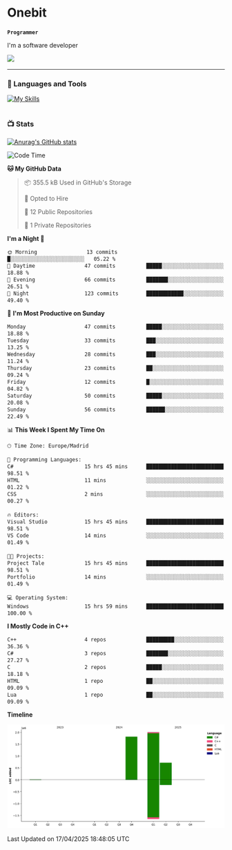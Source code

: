 # Onebit

**`Programmer`**

I'm a software developer

   ![](https://komarev.com/ghpvc/?username=onebit5&color=blueviolet)

---

### 🧰 Languages and Tools

[![My Skills](https://skillicons.dev/icons?i=cpp,c,cs,java,lua,unity,git,linux,github,discord,vscode,visualstudio)](https://skillicons.dev)
<br />

#

### 📺 Stats
[![Anurag's GitHub stats](https://github-readme-stats.vercel.app/api?username=onebit5&show_icons=true&theme=radical)](https://github.com/anuraghazra/github-readme-stats)                
<!--START_SECTION:waka-->
![Code Time](http://img.shields.io/badge/Code%20Time-238%20hrs%209%20mins-blue)

**🐱 My GitHub Data** 

> 📦 355.5 kB Used in GitHub's Storage 
 > 
> 💼 Opted to Hire
 > 
> 📜 12 Public Repositories 
 > 
> 🔑 1 Private Repositories 
 > 
**I'm a Night 🦉** 

```text
🌞 Morning                13 commits          █░░░░░░░░░░░░░░░░░░░░░░░░   05.22 % 
🌆 Daytime                47 commits          █████░░░░░░░░░░░░░░░░░░░░   18.88 % 
🌃 Evening                66 commits          ███████░░░░░░░░░░░░░░░░░░   26.51 % 
🌙 Night                  123 commits         ████████████░░░░░░░░░░░░░   49.40 % 
```
📅 **I'm Most Productive on Sunday** 

```text
Monday                   47 commits          █████░░░░░░░░░░░░░░░░░░░░   18.88 % 
Tuesday                  33 commits          ███░░░░░░░░░░░░░░░░░░░░░░   13.25 % 
Wednesday                28 commits          ███░░░░░░░░░░░░░░░░░░░░░░   11.24 % 
Thursday                 23 commits          ██░░░░░░░░░░░░░░░░░░░░░░░   09.24 % 
Friday                   12 commits          █░░░░░░░░░░░░░░░░░░░░░░░░   04.82 % 
Saturday                 50 commits          █████░░░░░░░░░░░░░░░░░░░░   20.08 % 
Sunday                   56 commits          ██████░░░░░░░░░░░░░░░░░░░   22.49 % 
```


📊 **This Week I Spent My Time On** 

```text
🕑︎ Time Zone: Europe/Madrid

💬 Programming Languages: 
C#                       15 hrs 45 mins      █████████████████████████   98.51 % 
HTML                     11 mins             ░░░░░░░░░░░░░░░░░░░░░░░░░   01.22 % 
CSS                      2 mins              ░░░░░░░░░░░░░░░░░░░░░░░░░   00.27 % 

🔥 Editors: 
Visual Studio            15 hrs 45 mins      █████████████████████████   98.51 % 
VS Code                  14 mins             ░░░░░░░░░░░░░░░░░░░░░░░░░   01.49 % 

🐱‍💻 Projects: 
Project Tale             15 hrs 45 mins      █████████████████████████   98.51 % 
Portfolio                14 mins             ░░░░░░░░░░░░░░░░░░░░░░░░░   01.49 % 

💻 Operating System: 
Windows                  15 hrs 59 mins      █████████████████████████   100.00 % 
```

**I Mostly Code in C++** 

```text
C++                      4 repos             █████████░░░░░░░░░░░░░░░░   36.36 % 
C#                       3 repos             ███████░░░░░░░░░░░░░░░░░░   27.27 % 
C                        2 repos             █████░░░░░░░░░░░░░░░░░░░░   18.18 % 
HTML                     1 repo              ██░░░░░░░░░░░░░░░░░░░░░░░   09.09 % 
Lua                      1 repo              ██░░░░░░░░░░░░░░░░░░░░░░░   09.09 % 
```



**Timeline**

![Lines of Code chart](https://raw.githubusercontent.com/Onebit5/Onebit5/main/assets/bar_graph.png)


 Last Updated on 17/04/2025 18:48:05 UTC
<!--END_SECTION:waka-->
